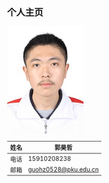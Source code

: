 ## 个人主页
![image](https://github.com/guohz0528/guohz0528/blob/master/1c.jpg)

姓名|郭昊哲
----|-----
电话|15910208238
邮箱|guohz0528@pku.edu.cn
